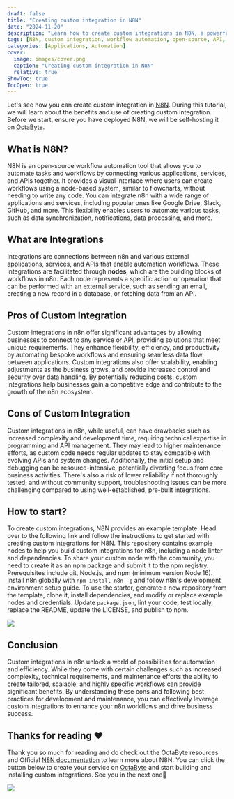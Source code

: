 ```yaml
---
draft: false
title: "Creating custom integration in N8N"
date: "2024-11-20"
description: "Learn how to create custom integrations in N8N, a powerful open-source workflow automation tool. This tutorial covers the benefits, challenges, and steps to create and share custom integrations, enhancing automation and workflow efficiency."
tags: [N8N, custom integration, workflow automation, open-source, API, automation, integration, OctaByte, GitHub, development, tutorial, scalability, efficiency, automation tools, node-based system, API management.]
categories: [Applications, Automation]
cover:
  image: images/cover.png
  caption: "Creating custom integration in N8N"
  relative: true
ShowToc: true
TocOpen: true
---
```



Let's see how you can create custom integration in [N8N](https://octabyte.io/applications/automation/n8n). During this tutorial, we will learn about the benefits and use of creating custom integration. Before we start, ensure you have deployed N8N, we will be self\-hosting it on [OctaByte](https://octabyte.io/applications/automation/n8n).

## What is N8N?

N8N is an open\-source workflow automation tool that allows you to automate tasks and workflows by connecting various applications, services, and APIs together. It provides a visual interface where users can create workflows using a node\-based system, similar to flowcharts, without needing to write any code. You can integrate n8n with a wide range of applications and services, including popular ones like Google Drive, Slack, GitHub, and more. This flexibility enables users to automate various tasks, such as data synchronization, notifications, data processing, and more.

## What are Integrations

Integrations are connections between n8n and various external applications, services, and APIs that enable automation workflows. These integrations are facilitated through **nodes**, which are the building blocks of workflows in n8n. Each node represents a specific action or operation that can be performed with an external service, such as sending an email, creating a new record in a database, or fetching data from an API.

## Pros of Custom Integration

Custom integrations in n8n offer significant advantages by allowing businesses to connect to any service or API, providing solutions that meet unique requirements. They enhance flexibility, efficiency, and productivity by automating bespoke workflows and ensuring seamless data flow between applications. Custom integrations also offer scalability, enabling adjustments as the business grows, and provide increased control and security over data handling. By potentially reducing costs, custom integrations help businesses gain a competitive edge and contribute to the growth of the n8n ecosystem.

## Cons of Custom Integration

Custom integrations in n8n, while useful, can have drawbacks such as increased complexity and development time, requiring technical expertise in programming and API management. They may lead to higher maintenance efforts, as custom code needs regular updates to stay compatible with evolving APIs and system changes. Additionally, the initial setup and debugging can be resource\-intensive, potentially diverting focus from core business activities. There's also a risk of lower reliability if not thoroughly tested, and without community support, troubleshooting issues can be more challenging compared to using well\-established, pre\-built integrations.

## How to start?

To create custom integrations, N8N provides an example template. Head over to the following link and follow the instructions to get started with creating custom integrations for N8N. This repository contains example nodes to help you build custom integrations for n8n, including a node linter and dependencies. To share your custom node with the community, you need to create it as an npm package and submit it to the npm registry. Prerequisites include git, Node.js, and npm (minimum version Node 16\). Install n8n globally with `npm install n8n -g` and follow n8n's development environment setup guide. To use the starter, generate a new repository from the template, clone it, install dependencies, and modify or replace example nodes and credentials. Update `package.json`, lint your code, test locally, replace the README, update the LICENSE, and publish to npm.

[![](https://opengraph.githubassets.com/d51e8112d74ac31c4b7e8c7bd89a8058c80e7e93f2b53b906473d7db1aea3644/n8n-io/n8n-nodes-starter)](https://github.com/n8n-io/n8n-nodes-starter?ref=blog.octabyte.io)

## Conclusion

Custom integrations in n8n unlock a world of possibilities for automation and efficiency. While they come with certain challenges such as increased complexity, technical requirements, and maintenance efforts the ability to create tailored, scalable, and highly specific workflows can provide significant benefits. By understanding these cons and following best practices for development and maintenance, you can effectively leverage custom integrations to enhance your n8n workflows and drive business success.

## **Thanks for reading ❤️**

Thank you so much for reading and do check out the OctaByte resources and Official [N8N documentation](https://docs.n8n.io/?ref=blog.octabyte.io) to learn more about N8N. You can click the button below to create your service on [OctaByte](https://octabyte.io/applications/automation/n8n) and start building and installing custom integrations. See you in the next one👋

[![](/images/octabyte-deploy.png)](https://octabyte.io/applications/automation/n8n)

